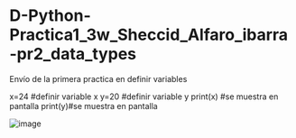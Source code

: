 # D-Python-Practica1_3w_Sheccid_Alfaro_ibarra-pr2_data_types
Envío de la primera practica en definir variables

x=24 #definir variable x
y=20 #definir variable y
print(x) #se muestra en pantalla
print(y)#se muestra en pantalla

![image](https://github.com/user-attachments/assets/84fe328d-109b-44a9-ac48-a7a1c519a840)


